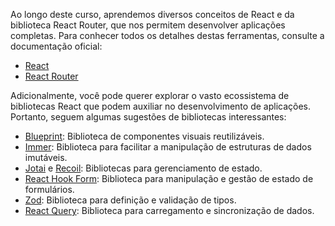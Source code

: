 Ao longo deste curso, aprendemos diversos conceitos de React e da biblioteca React Router, que nos permitem desenvolver aplicações completas.
Para conhecer todos os detalhes destas ferramentas, consulte a documentação oficial:

- [React](https://reactjs.org/docs/getting-started.html)
- [React Router](https://reactrouter.com/en/main)

Adicionalmente, você pode querer explorar o vasto ecossistema de bibliotecas React que podem auxiliar no desenvolvimento de aplicações.
Portanto, seguem algumas sugestões de bibliotecas interessantes:

- [Blueprint](https://blueprintjs.com/docs/): Biblioteca de componentes visuais reutilizáveis.
- [Immer](https://immerjs.github.io/immer/): Biblioteca para facilitar a manipulação de estruturas de dados imutáveis.
- [Jotai](https://jotai.org/) e [Recoil](https://recoiljs.org/): Bibliotecas para gerenciamento de estado.
- [React Hook Form](https://react-hook-form.com/): Biblioteca para manipulação e gestão de estado de formulários.
- [Zod](https://zod.dev/): Biblioteca para definição e validação de tipos.
- [React Query](https://react-query-v3.tanstack.com/): Biblioteca para carregamento e sincronização de dados.
